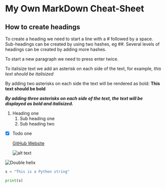 # My Own MarkDown Cheat-Sheet
## How to create headings
To create a heading we need to start a line with a # followed by a space. Sub-headings can be created by using two hashes, eg ##. Several levels of headings can be created by adding more hashes.

To start a new paragraph we need to press enter twice.

To italisize text we add an asterisk on each side of the text, for example, *this text should be italisized*


By adding two asterisks on each side the text will be rendered as bold: **This text should be bold**

***By adding three asterisks on each side of the text, the text will be displayed as bold and italisized.***

1. Heading one
   1. Sub heading one
   2. Sub heading two
- [x] Todo one
   
   
   [GitHub Website](https://github.com)
   
   ![alt text](https://carpentries.github.io/lesson-example/assets/img/cp-logo-blue.svg "Carpentries Logo")


![Double helix](fig/DNA_double_helix_horizontal.png)

```python
s = "This is a Python string"

print(s)
```
